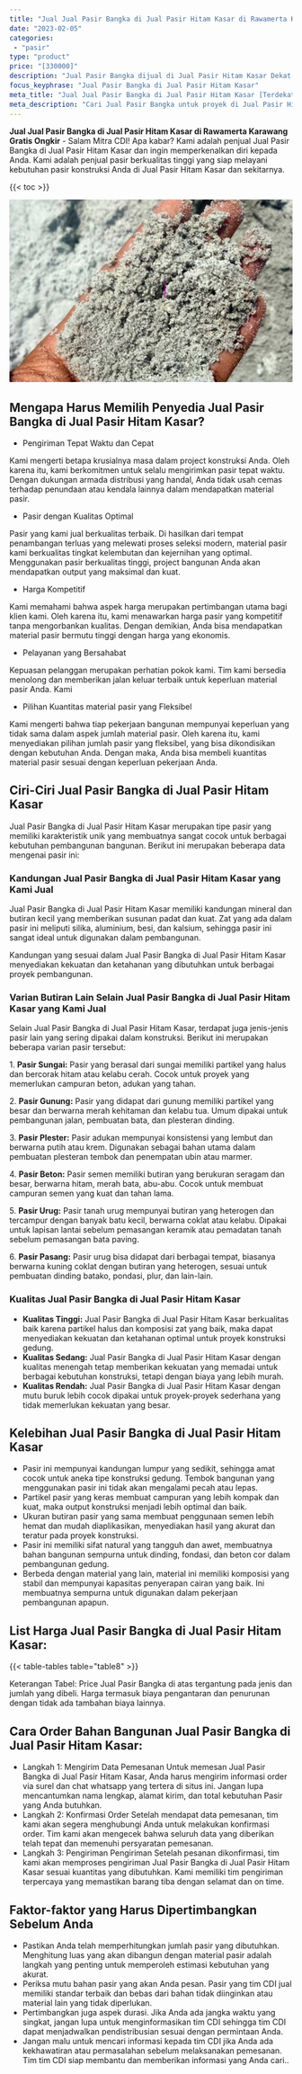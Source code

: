 ```yaml
---
title: "Jual Jual Pasir Bangka di Jual Pasir Hitam Kasar di Rawamerta Karawang Gratis Ongkir"
date: "2023-02-05"
categories:
 - "pasir"
type: "product"
price: "[330000]"
description: "Jual Pasir Bangka dijual di Jual Pasir Hitam Kasar Dekat. Jual Pasir Bangka ini sering dipakai dalam proyek konstruksi sebagai bahan campuran yang terpilih dan bersih. Kontak kami untuk mendapatkan informasi lebih lanjut."
focus_keyphrase: "Jual Pasir Bangka di Jual Pasir Hitam Kasar"
meta_title: "Jual Jual Pasir Bangka di Jual Pasir Hitam Kasar [Terdekat] - CDI"
meta_description: "Cari Jual Pasir Bangka untuk proyek di Jual Pasir Hitam Kasar? Kami menyediakan Jual Pasir Bangka berkualitas untuk material adukan. Dapatkan penawaran terbaik sekarang."
---
```


**Jual Jual Pasir Bangka di Jual Pasir Hitam Kasar di Rawamerta Karawang Gratis Ongkir** - Salam Mitra CDI! Apa kabar? Kami adalah penjual Jual Pasir Bangka di Jual Pasir Hitam Kasar dan ingin memperkenalkan diri kepada Anda. Kami adalah penjual pasir berkualitas tinggi yang siap melayani kebutuhan pasir konstruksi Anda di Jual Pasir Hitam Kasar dan sekitarnya.

{{< toc >}}

![Jual Jual Pasir Bangka di Jual Pasir Hitam Kasar di Rawamerta Karawang Gratis Ongkir](/images/pasir/pasir-bangunan-19.jpg)

## Mengapa Harus Memilih Penyedia Jual Pasir Bangka di Jual Pasir Hitam Kasar?

*   Pengiriman Tepat Waktu dan Cepat

Kami mengerti betapa krusialnya masa dalam project konstruksi Anda. Oleh karena itu, kami berkomitmen untuk selalu mengirimkan pasir tepat waktu. Dengan dukungan armada distribusi yang handal, Anda tidak usah cemas terhadap penundaan atau kendala lainnya dalam mendapatkan material pasir.
*   Pasir dengan Kualitas Optimal

Pasir yang kami jual berkualitas terbaik. Di hasilkan dari tempat penambangan terluas yang melewati proses seleksi modern, material pasir kami berkualitas tingkat kelembutan dan kejernihan yang optimal. Menggunakan pasir berkualitas tinggi, project bangunan Anda akan mendapatkan output yang maksimal dan kuat.
*   Harga Kompetitif

Kami memahami bahwa aspek harga merupakan pertimbangan utama bagi klien kami. Oleh karena itu, kami menawarkan harga pasir yang kompetitif tanpa mengorbankan kualitas. Dengan demikian, Anda bisa mendapatkan material pasir bermutu tinggi dengan harga yang ekonomis.
*   Pelayanan yang Bersahabat

Kepuasan pelanggan merupakan perhatian pokok kami. Tim kami bersedia menolong dan memberikan jalan keluar terbaik untuk keperluan material pasir Anda. Kami

*   Pilihan Kuantitas material pasir yang Fleksibel

Kami mengerti bahwa tiap pekerjaan bangunan mempunyai keperluan yang tidak sama dalam aspek jumlah material pasir. Oleh karena itu, kami menyediakan pilihan jumlah pasir yang fleksibel, yang bisa dikondisikan dengan kebutuhan Anda. Dengan maka, Anda bisa membeli kuantitas material pasir sesuai dengan keperluan pekerjaan Anda.

## Ciri-Ciri Jual Pasir Bangka di Jual Pasir Hitam Kasar

Jual Pasir Bangka di Jual Pasir Hitam Kasar merupakan tipe pasir yang memiliki karakteristik unik yang membuatnya sangat cocok untuk berbagai kebutuhan pembangunan bangunan. Berikut ini merupakan beberapa data mengenai pasir ini:

### Kandungan Jual Pasir Bangka di Jual Pasir Hitam Kasar yang Kami Jual

Jual Pasir Bangka di Jual Pasir Hitam Kasar memiliki kandungan mineral dan butiran kecil yang memberikan susunan padat dan kuat. Zat yang ada dalam pasir ini meliputi silika, aluminium, besi, dan kalsium, sehingga pasir ini sangat ideal untuk digunakan dalam pembangunan.

Kandungan yang sesuai dalam Jual Pasir Bangka di Jual Pasir Hitam Kasar menyediakan kekuatan dan ketahanan yang dibutuhkan untuk berbagai proyek pembangunan.

### Varian Butiran Lain Selain Jual Pasir Bangka di Jual Pasir Hitam Kasar yang Kami Jual

Selain Jual Pasir Bangka di Jual Pasir Hitam Kasar, terdapat juga jenis-jenis pasir lain yang sering dipakai dalam konstruksi. Berikut ini merupakan beberapa varian pasir tersebut:

1\.  **Pasir Sungai:** Pasir yang berasal dari sungai memiliki partikel yang halus dan bercorak hitam atau kelabu cerah. Cocok untuk proyek yang memerlukan campuran beton, adukan yang tahan.

2\.  **Pasir Gunung:** Pasir yang didapat dari gunung memiliki partikel yang besar dan berwarna merah kehitaman dan kelabu tua. Umum dipakai untuk pembangunan jalan, pembuatan bata, dan plesteran dinding.

3\.  **Pasir Plester:** Pasir adukan mempunyai konsistensi yang lembut dan berwarna putih atau krem. Digunakan sebagai bahan utama dalam pembuatan plesteran tembok dan penempatan ubin atau marmer.

4\.  **Pasir Beton:** Pasir semen memiliki butiran yang berukuran seragam dan besar, berwarna hitam, merah bata, abu-abu. Cocok untuk membuat campuran semen yang kuat dan tahan lama.

5\.  **Pasir Urug:** Pasir tanah urug mempunyai butiran yang heterogen dan tercampur dengan banyak batu kecil, berwarna coklat atau kelabu. Dipakai untuk lapisan lantai sebelum pemasangan keramik atau pemadatan tanah sebelum pemasangan bata paving.

6\.  **Pasir Pasang:** Pasir urug bisa didapat dari berbagai tempat, biasanya berwarna kuning coklat dengan butiran yang heterogen, sesuai untuk pembuatan dinding batako, pondasi, plur, dan lain-lain.

### Kualitas Jual Pasir Bangka di Jual Pasir Hitam Kasar

*   **Kualitas Tinggi:** Jual Pasir Bangka di Jual Pasir Hitam Kasar berkualitas baik karena partikel halus dan komposisi zat yang baik, maka dapat menyediakan kekuatan dan ketahanan optimal untuk proyek konstruksi gedung.
*   **Kualitas Sedang:** Jual Pasir Bangka di Jual Pasir Hitam Kasar dengan kualitas menengah tetap memberikan kekuatan yang memadai untuk berbagai kebutuhan konstruksi, tetapi dengan biaya yang lebih murah.
*   **Kualitas Rendah:** Jual Pasir Bangka di Jual Pasir Hitam Kasar dengan mutu buruk lebih cocok dipakai untuk proyek-proyek sederhana yang tidak memerlukan kekuatan yang besar.

## Kelebihan Jual Pasir Bangka di Jual Pasir Hitam Kasar

*   Pasir ini mempunyai kandungan lumpur yang sedikit, sehingga amat cocok untuk aneka tipe konstruksi gedung. Tembok bangunan yang menggunakan pasir ini tidak akan mengalami pecah atau lepas.
*   Partikel pasir yang keras membuat campuran yang lebih kompak dan kuat, maka output konstruksi menjadi lebih optimal dan baik.
*   Ukuran butiran pasir yang sama membuat penggunaan semen lebih hemat dan mudah diaplikasikan, menyediakan hasil yang akurat dan teratur pada proyek konstruksi.
*   Pasir ini memiliki sifat natural yang tangguh dan awet, membuatnya bahan bangunan sempurna untuk dinding, fondasi, dan beton cor dalam pembangunan gedung.
*   Berbeda dengan material yang lain, material ini memiliki komposisi yang stabil dan mempunyai kapasitas penyerapan cairan yang baik. Ini membuatnya sempurna untuk digunakan dalam pekerjaan pembangunan apapun.

## List Harga Jual Pasir Bangka di Jual Pasir Hitam Kasar:

{{< table-tables table="table8" >}}

Keterangan Tabel: Price Jual Pasir Bangka di atas tergantung pada jenis dan jumlah yang dibeli. Harga termasuk biaya pengantaran dan penurunan dengan tidak ada tambahan biaya lainnya.

## Cara Order Bahan Bangunan Jual Pasir Bangka di Jual Pasir Hitam Kasar:

*   Langkah 1: Mengirim Data Pemesanan
Untuk memesan Jual Pasir Bangka di Jual Pasir Hitam Kasar, Anda harus mengirim informasi order via surel dan chat whatsapp yang tertera di situs ini. Jangan lupa mencantumkan nama lengkap, alamat kirim, dan total kebutuhan Pasir yang Anda butuhkan.
*   Langkah 2: Konfirmasi Order
Setelah mendapat data pemesanan, tim kami akan segera menghubungi Anda untuk melakukan konfirmasi order. Tim kami akan mengecek bahwa seluruh data yang diberikan telah tepat dan memenuhi persyaratan pemesanan.
*   Langkah 3: Pengiriman Pengiriman
Setelah pesanan dikonfirmasi, tim kami akan memproses pengiriman Jual Pasir Bangka di Jual Pasir Hitam Kasar sesuai kuantitas yang dibutuhkan. Kami memiliki tim pengiriman terpercaya yang memastikan barang tiba dengan selamat dan on time.

## Faktor-faktor yang Harus Dipertimbangkan Sebelum Anda

*   Pastikan Anda telah memperhitungkan jumlah pasir yang dibutuhkan. Menghitung luas yang akan dibangun dengan material pasir adalah langkah yang penting untuk memperoleh estimasi kebutuhan yang akurat.
*   Periksa mutu bahan pasir yang akan Anda pesan. Pasir yang tim CDI jual memiliki standar terbaik dan bebas dari bahan tidak diinginkan atau material lain yang tidak diperlukan.
*   Pertimbangkan juga aspek durasi. Jika Anda ada jangka waktu yang singkat, jangan lupa untuk menginformasikan tim CDI sehingga tim CDI dapat menjadwalkan pendistribusian sesuai dengan permintaan Anda.
*   Jangan malu untuk mencari informasi kepada tim CDI jika Anda ada kekhawatiran atau permasalahan sebelum melaksanakan pemesanan. Tim tim CDI siap membantu dan memberikan informasi yang Anda cari..